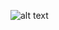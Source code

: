![alt text]("https://raw.githubusercontent.com/ArmanSandhu/COMP3618FinalProject/master/WpfApplication1/Images/Mainpage.JPG)

